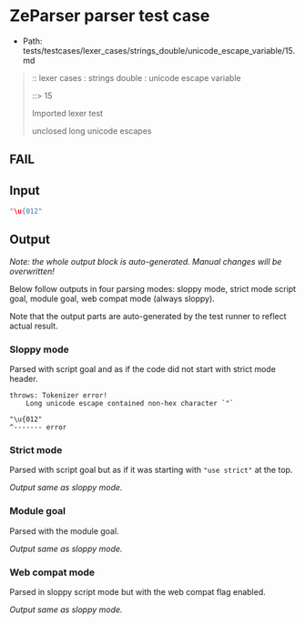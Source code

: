 # ZeParser parser test case

- Path: tests/testcases/lexer_cases/strings_double/unicode_escape_variable/15.md

> :: lexer cases : strings double : unicode escape variable
>
> ::> 15
>
> Imported lexer test
>
> unclosed long unicode escapes

## FAIL

## Input

`````js
"\u{012"
`````

## Output

_Note: the whole output block is auto-generated. Manual changes will be overwritten!_

Below follow outputs in four parsing modes: sloppy mode, strict mode script goal, module goal, web compat mode (always sloppy).

Note that the output parts are auto-generated by the test runner to reflect actual result.

### Sloppy mode

Parsed with script goal and as if the code did not start with strict mode header.

`````
throws: Tokenizer error!
    Long unicode escape contained non-hex character `"`

"\u{012"
^------- error
`````

### Strict mode

Parsed with script goal but as if it was starting with `"use strict"` at the top.

_Output same as sloppy mode._

### Module goal

Parsed with the module goal.

_Output same as sloppy mode._

### Web compat mode

Parsed in sloppy script mode but with the web compat flag enabled.

_Output same as sloppy mode._
